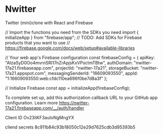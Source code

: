 # Nwitter

Twitter (mini)clone with React and Firebase

// Import the functions you need from the SDKs you need
import { initializeApp } from "firebase/app";
// TODO: Add SDKs for Firebase products that you want to use
// https://firebase.google.com/docs/web/setup#available-libraries

// Your web app's Firebase configuration
const firebaseConfig = {
apiKey: "AIzaSyD0Oo4mvrnSRI17nZrApjsKxVPsctmTBtw",
authDomain: "nwitter-17a21.firebaseapp.com",
projectId: "nwitter-17a21",
storageBucket: "nwitter-17a21.appspot.com",
messagingSenderId: "16609093550",
appId: "1:16609093550:web:cfdc110ea696f0be7d8a3f"
};

// Initialize Firebase
const app = initializeApp(firebaseConfig);

To complete set up, add this authorization callback URL to your GitHub app configuration. Learn more
https://nwitter-17a21.firebaseapp.com/__/auth/handler

Client ID
Ov23liKF3auIoNgMngYX

cliend secrets
8c911b84c93b18050c12e29d7625cdb3d95393b5
